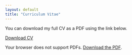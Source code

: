 ```yaml
---
layout: default
title: "Curriculum Vitae"
---
```


You can download my full CV as a PDF using the link below.

[Download CV](cv.pdf)

<object data="cv.pdf" type="application/pdf" width="100%" height="800px">
    <p>Your browser does not support PDFs. <a href="cv.pdf">Download the PDF</a>.</p>
</object>
